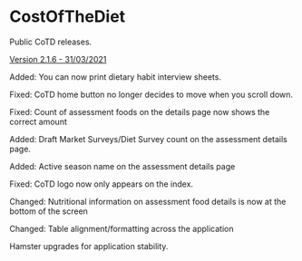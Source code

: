 # CostOfTheDiet

Public CoTD releases.

[Version 2.1.6 - 31/03/2021](https://github.com/SaveTheChildrenUK/CostOfTheDiet/releases/download/v2.1.6/Cost-of-The-Diet-Setup-2.1.6.exe)

Added: You can now print dietary habit interview sheets.

Fixed: CoTD home button no longer decides to move when you scroll down.

Fixed: Count of assessment foods on the details page now shows the correct amount

Added: Draft Market Surveys/Diet Survey count on the assessment details page.

Added: Active season name on the assessment details page

Fixed: CoTD logo now only appears on the index.

Changed: Nutritional information on assessment food details is now at the bottom of the screen

Changed: Table alignment/formatting across the application

Hamster upgrades for application stability.

